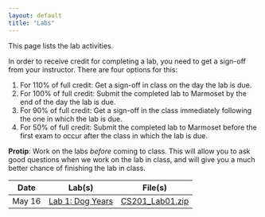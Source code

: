 ```yaml
---
layout: default
title: "Labs"
---
```


This page lists the lab activities.

In order to receive credit for completing a lab, you need to get a sign-off from your instructor.  There are four options for this:

1. For 110% of full credit: Get a sign-off in class on the day the lab is due.
2. For 100% of full credit: Submit the completed lab to Marmoset by the end of the day the lab is due.
3. For 90% of full credit: Get a sign-off in the class immediately following the one in which the lab is due.
4. For 50% of full credit: Submit the completed lab to Marmoset before the first exam to occur after the class in which the lab is due.

<div class="callout">
<b>Protip</b>: Work on the labs <i>before</i> coming to class.  This will allow you to ask good questions when we work on the lab in class, and will give you a much better chance of finishing the lab in class.
</div>

Date | Lab(s) | File(s)
---- | ------ | -------
May 16 | [Lab 1: Dog Years](lab01.html) | [CS201\_Lab01.zip](CS201_Lab01.zip)



<!--
> May 19 | [Lab 2: Coins Class](lab02.html)<br>[Lab 3: Arrays](lab03.html) | [CS201\_Lab02.zip](CS201_Lab02.zip)<br>[CS201\_Lab03.zip](CS201_Lab03.zip)
> May 24 | [Lab 4: Text File I/O](lab04.html)<br>[Lab 5: Exceptions](lab05.html) | [CS201\_Lab04.zip](CS201_Lab04.zip)<br>[CS201\_Lab05.zip](CS201_Lab05.zip)
> May 26 | [Lab 6: GUIs](lab06.html) | [CS201\_Lab06.zip](CS201_Lab06.zip)
> May 31 | [Lab 7: Inheritance and Polymorphism](lab07.html)<br>[Lab 8: Inheriting Fields and Methods](lab08.html) | [CS201\_Lab07.zip](CS201_Lab07.zip)<br>[CS201\_Lab08.zip](CS201_Lab08.zip)
> Jun 2 |  *Exam 1* |
> Jun 7 | [Lab 9: Comparable, Sorting](lab09.html)<br>[Lab 10: Using Generic Containers and Algorithms](lab10.html) | [CS201\_Lab09.zip](CS201_Lab09.zip)<br>[CS201\_Lab10.zip](CS201_Lab10.zip)
> Jun 9 | [Lab 11: Functors](lab11.html) | [CS201\_Lab11.zip](CS201_Lab11.zip)
> Jun 14 | [Lab 12: Benchmarking ArrayList](lab12.html) | [CS201\_Lab12.zip](CS201_Lab12.zip)
> Jun 16 | [Lab 13: Big-O](lab13.html) | n/a
> Jun 21 | [Lab 14: Iterators, Interleaving](lab14.html) | [CS201\_Lab14.zip](CS201_Lab14.zip)
> Jun 23 | [Lab 15: Generic Algorithms](lab15.html) | [CS201\_Lab15.zip](CS201_Lab15.zip)
> Jun 28 | [Lab 16: List Reversal](lab16.html) | [CS201\_Lab16.zip](CS201_Lab16.zip)
> Jun 30 |  *Exam 2* |
> Jul 5 |  *Vacation, no class* |
> Jul 7 |  *Vacation, no class* |
> Jul 12 | [Lab 17: Parallel Estimation of π](lab17.html) | [CS201\_Lab17.zip](CS201_Lab17.zip)
> Jul 14 | [Lab 18: Palindromes](lab18.html) | [CS201\_Lab18.zip](CS201_Lab18.zip)
> Jul 19 | [Lab 19: Word Count](lab19.html) | [CS201\_Lab19.zip](CS201_Lab19.zip)
> Jul 21 | [Lab 20: Recursion](lab20.html) | [CS201\_Lab20.zip](CS201_Lab20.zip)
> Jul 26 | [Lab 21: Proof By Induction](lab21.html) | n/a
> Jul 28 | [Lab 22: Binomial Coefficient](lab22.html) | [CS201\_Lab22.zip](CS201_Lab22.zip)
> Aug 2 | [Lab 24: Shell Sort](lab24.html) | [CS201\_Lab24.zip](CS201_Lab24.zip)
> Aug 4 |  No lab |
> Aug 9 |  *Exam 3*|
> Aug 11 | *Final exam* |
 | [Lab 23: Advanced Recursion](lab23.html) | [CS201\_Lab23.zip](CS201_Lab23.zip)
-->
